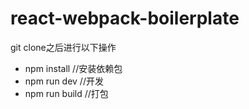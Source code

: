# react-webpack-boilerplate

git clone之后进行以下操作
+ npm install //安装依赖包
+ npm run dev //开发
+ npm run build //打包
